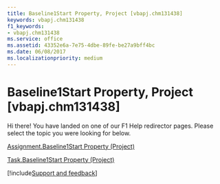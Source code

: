 ```yaml
---
title: Baseline1Start Property, Project [vbapj.chm131438]
keywords: vbapj.chm131438
f1_keywords:
- vbapj.chm131438
ms.service: office
ms.assetid: 43352e6a-7e75-4dbe-89fe-be27a9bff4bc
ms.date: 06/08/2017
ms.localizationpriority: medium
---
```



# Baseline1Start Property, Project [vbapj.chm131438]

Hi there! You have landed on one of our F1 Help redirector pages. Please select the topic you were looking for below.

[Assignment.Baseline1Start Property (Project)](https://msdn.microsoft.com/library/16afebc0-3856-46e3-cdbb-875bd0904ceb%28Office.15%29.aspx)

[Task.Baseline1Start Property (Project)](https://msdn.microsoft.com/library/6cca7e19-4032-eac1-0eeb-80599eee16af%28Office.15%29.aspx)

[!include[Support and feedback](~/includes/feedback-boilerplate.md)]